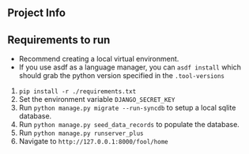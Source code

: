## Project Info

## Requirements to run
* Recommend creating a local virtual environment.
* If you use asdf as a language manager, you can `asdf install` which should grab the python version specified in the `.tool-versions`
1.  `pip install -r ./requirements.txt`
2.  Set the environment variable `DJANGO_SECRET_KEY`
3.  Run `python manage.py migrate --run-syncdb` to setup a local sqlite database.
4.  Run `python manage.py seed_data_records` to populate the database.
5.  Run `python manage.py runserver_plus`
6.  Navigate to `http://127.0.0.1:8000/fool/home`
